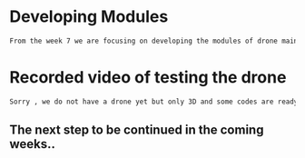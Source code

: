 # Developing Modules
```bash
From the week 7 we are focusing on developing the modules of drone mainly [animation.py](https://github.com/team5inha/week-7/blob/main/animation%20module.py) which is a reader that skisps empty rows , client_core.py which helps us for messaging and updated API docs for client_core and last but not least flight.py that's essential for increasing the default take off speed. 
```
# Recorded video of testing the drone

```bash
Sorry , we do not have a drone yet but only 3D and some codes are ready . The reason we have not got the " robot " yet from the school . However as soon as we get that robot we start building and coding it in a real life
```
## The next step to be continued in the coming weeks..
